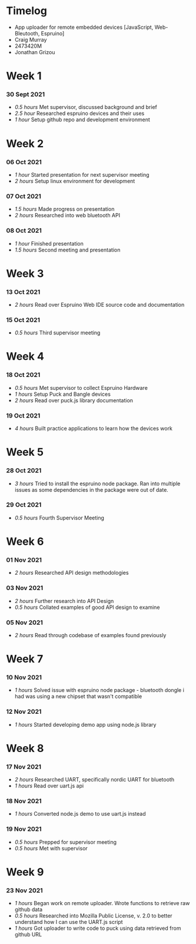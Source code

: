 # Timelog

* App uploader for remote embedded devices [JavaScript, Web-Bleutooth, Espruino]
* Craig Murray
* 2473420M
* Jonathan Grizou

# Week 1

### 30 Sept 2021

* *0.5 hours* Met supervisor, discussed background and brief
* *2.5 hour* Researched espruino devices and their uses
* *1 hour* Setup github repo and development environment  

# Week 2

### 06 Oct 2021

* *1 hour* Started presentation for next supervisor meeting
* *2 hours* Setup linux environment for development 

### 07 Oct 2021
* *1.5 hours* Made progress on presentation
* *2 hours* Researched into web bluetooth API

### 08 Oct 2021
* *1 hour* Finished presentation
* *1.5 hours* Second meeting and presentation

# Week 3

### 13 Oct 2021
* *2 hours*  Read over Espruino Web IDE source code and documentation

### 15 Oct 2021
* *0.5 hours* Third supervisor meeting

# Week 4

### 18 Oct 2021
* *0.5 hours* Met supervisor to collect Espruino Hardware
* *1 hours* Setup Puck and Bangle devices
* *2 hours* Read over puck.js library documentation

### 19 Oct 2021
* *4 hours* Built practice applications to learn how the devices work

# Week 5 

### 28 Oct 2021
* *3 hours* Tried to install the espruino node package. Ran into multiple issues as some dependencies in the package were out of date.

### 29 Oct 2021
* *0.5 hours* Fourth Supervisor Meeting

# Week 6
### 01 Nov 2021
* *2 hours* Researched API design methodologies

### 03 Nov 2021
* *2 hours* Further research into API Design
* *0.5 hours* Collated examples of good API design to examine

### 05 Nov 2021
* *2 hours* Read through codebase of examples found previously

# Week 7
### 10 Nov 2021
* *1 hours* Solved issue with espruino node package - bluetooth dongle i had was using a new chipset that wasn't compatible

### 12 Nov 2021
* *1 hours* Started developing demo app using node.js library

# Week 8 
### 17 Nov 2021
* *2 hours* Researched UART, specifically nordic UART for bluetooth
* *1 hours* Read over uart.js api 

### 18 Nov 2021
* *1 hours* Converted node.js demo to use uart.js instead

### 19 Nov 2021
* *0.5 hours* Prepped for supervisor meeting
* *0.5 hours* Met with supervisor

# Week 9 #

### 23 Nov 2021
* *1 hours* Began work on remote uploader. Wrote functions to retrieve raw github data
* *0.5 hours* Researched into Mozilla Public License, v. 2.0 to better understand how I can use the UART.js script
* *1 hours* Got uploader to write code to puck using data retrieved from github URL

